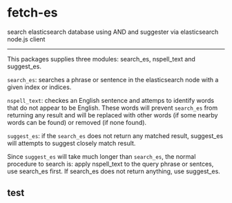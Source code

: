 # fetch-es
search elasticsearch database using AND and suggester via elasticsearch node.js client

---
This packages supplies three modules: search_es, nspell_text and suggest_es.

`search_es`: searches a phrase or sentence in the elasticsearch node with a given index or indices.

`nspell_text`: checkes an English sentence and attemps to identify words that do not appear to be English. These words will prevent `search_es` from returning any result and will be replaced with other words (if some nearby words can be found) or removed (if none found).

`suggest_es`: if the `search_es` does not return any matched result, suggest_es will attempts to suggest closely match result.

Since `suggest_es` will take much longer than `search_es`, the normal procedure to search is: apply nspell_text to the query phrase or sentces, use search_es first. If search_es does not return anything, use suggest_es.

## test
